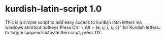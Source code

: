 # kurdish-latin-script 1.0
This is a simple script to add easy access to kurdish latin letters via windows shortcut hotkeys
Press Ctrl + Alt + (e, u, i, s, c)" for Kurdish letters.
to toggle suspend/activate the script, press f12.
